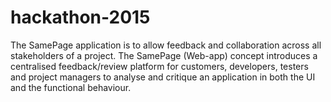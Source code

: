 # hackathon-2015
The SamePage application is to allow feedback and collaboration across all stakeholders of a project. The SamePage (Web-app) concept introduces a centralised feedback/review platform for customers, developers, testers and project managers to analyse and critique an application in both the UI and the functional behaviour.
